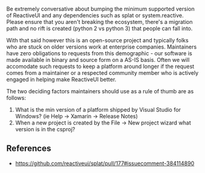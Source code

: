 Be extremely conversative about bumping the minimum supported version of ReactiveUI and any dependencies such as splat or system.reactive. Please ensure that you aren't breaking the ecosystem, there's a migration path and no rift is created (python 2 vs python 3) that people can fall into.

With that said however this is an open-source project and typically folks who are stuck on older versions work at enterprise companies. Maintainers have zero obligations to requests from this demographic - our software is made available in binary and source form on a AS-IS basis. Often we will accomodate such requests to keep a platform around longer if the request comes from a maintainer or a respected community member who is actively engaged in helping make ReactiveUI better.

The two deciding factors maintainers should use as a rule of thumb are as follows: 

1) What is the min version of a platform shipped by Visual Studio for Windows? (ie Help -> Xamarin -> Release Notes)
2) When a new project is created by the File -> New project wizard what version is in the csproj?

## References
* https://github.com/reactiveui/splat/pull/177#issuecomment-384114890
